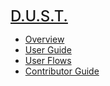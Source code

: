<a href="/" style="font-size:1.5rem;font-weight:500;margin-bottom:24px">D.U.S.T.</a>
- [Overview](/)
- [User Guide](user-guide.md)
- [User Flows](user-flows.md)
- [Contributor Guide](dev-guide.md)